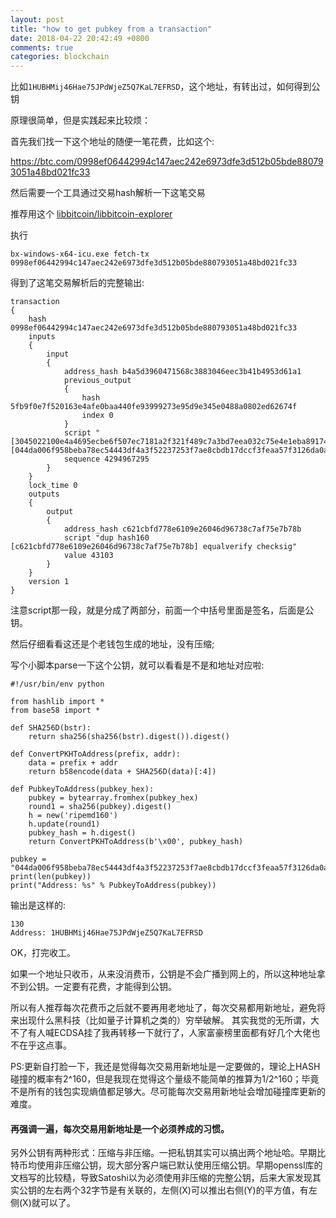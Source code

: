 ```yaml
---
layout: post
title: "how to get pubkey from a transaction"
date: 2018-04-22 20:42:49 +0800
comments: true
categories: blockchain
---
```


比如`1HUBHMij46Hae75JPdWjeZ5Q7KaL7EFRSD`，这个地址，有转出过，如何得到公钥

原理很简单，但是实践起来比较烦：

<!-- more -->

首先我们找一下这个地址的随便一笔花费，比如这个:

https://btc.com/0998ef06442994c147aec242e6973dfe3d512b05bde880793051a48bd021fc33


然后需要一个工具通过交易hash解析一下这笔交易

推荐用这个 [libbitcoin/libbitcoin-explorer](https://github.com/libbitcoin/libbitcoin-explorer/wiki/Download-BX)

执行

    bx-windows-x64-icu.exe fetch-tx 0998ef06442994c147aec242e6973dfe3d512b05bde880793051a48bd021fc33

得到了这笔交易解析后的完整输出:

```
transaction
{
    hash 0998ef06442994c147aec242e6973dfe3d512b05bde880793051a48bd021fc33
    inputs
    {
        input
        {
            address_hash b4a5d3960471568c3883046eec3b41b4953d61a1
            previous_output
            {
                hash 5fb9f0e7f520163e4afe0baa440fe93999273e95d9e345e0488a0802ed62674f
                index 0
            }
            script "[3045022100e4a4695ecbe6f507ec7181a2f321f489c7a3bd7eea032c75e4e1eba89174183c022019555aa917be6191db14da72e5c234a4b628f321b917ea334bcf9c122296cd5901] [044da006f958beba78ec54443df4a3f52237253f7ae8cbdb17dccf3feaa57f3126da0a0909f11998130c2d0e86a485f4e79ee466a183a476c432c68758ab9e630b]"
            sequence 4294967295
        }
    }
    lock_time 0
    outputs
    {
        output
        {
            address_hash c621cbfd778e6109e26046d96738c7af75e7b78b
            script "dup hash160 [c621cbfd778e6109e26046d96738c7af75e7b78b] equalverify checksig"
            value 43103
        }
    }
    version 1
}
```

注意script那一段，就是分成了两部分，前面一个中括号里面是签名，后面是公钥。

然后仔细看看这还是个老钱包生成的地址，没有压缩;



写个小脚本parse一下这个公钥，就可以看看是不是和地址对应啦:

```
#!/usr/bin/env python

from hashlib import *
from base58 import *

def SHA256D(bstr):
    return sha256(sha256(bstr).digest()).digest()

def ConvertPKHToAddress(prefix, addr):
    data = prefix + addr
    return b58encode(data + SHA256D(data)[:4])

def PubkeyToAddress(pubkey_hex):
    pubkey = bytearray.fromhex(pubkey_hex)
    round1 = sha256(pubkey).digest()
    h = new('ripemd160')
    h.update(round1)
    pubkey_hash = h.digest()
    return ConvertPKHToAddress(b'\x00', pubkey_hash)

pubkey = "044da006f958beba78ec54443df4a3f52237253f7ae8cbdb17dccf3feaa57f3126da0a0909f11998130c2d0e86a485f4e79ee466a183a476c432c68758ab9e630b"
print(len(pubkey))
print("Address: %s" % PubkeyToAddress(pubkey))
```


输出是这样的:

```
130
Address: 1HUBHMij46Hae75JPdWjeZ5Q7KaL7EFRSD
```


OK，打完收工。

如果一个地址只收币，从来没消费币，公钥是不会广播到网上的，所以这种地址拿不到公钥。一定要有花费，才能得到公钥。


所以有人推荐每次花费币之后就不要再用老地址了，每次交易都用新地址，避免将来出现什么黑科技（比如量子计算机之类的）穷举破解。 其实我觉的无所谓，大不了有人喊ECDSA挂了我再转移一下就行了，人家富豪榜里面都有好几个大佬也不在乎这点事。

PS:更新自打脸一下，我还是觉得每次交易用新地址是一定要做的，理论上HASH碰撞的概率有2^160，但是我现在觉得这个量级不能简单的推算为1/2^160；毕竟不是所有的钱包实现熵值都足够大。尽可能每次交易用新地址会增加碰撞库更新的难度。

#### 再强调一遍，每次交易用新地址是一个必须养成的习惯。

另外公钥有两种形式：压缩与非压缩。一把私钥其实可以搞出两个地址哈。早期比特币均使用非压缩公钥，现大部分客户端已默认使用压缩公钥。早期openssl库的文档写的比较糙，导致Satoshi以为必须使用非压缩的完整公钥，后来大家发现其实公钥的左右两个32字节是有关联的，左侧(X)可以推出右侧(Y)的平方值，有左侧(X)就可以了。
